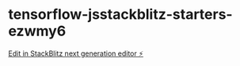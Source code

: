 # tensorflow-jsstackblitz-starters-ezwmy6

[Edit in StackBlitz next generation editor ⚡️](https://stackblitz.com/~/github.com/mishrsmfx324/tensorflow-jsstackblitz-starters-ezwmy6)